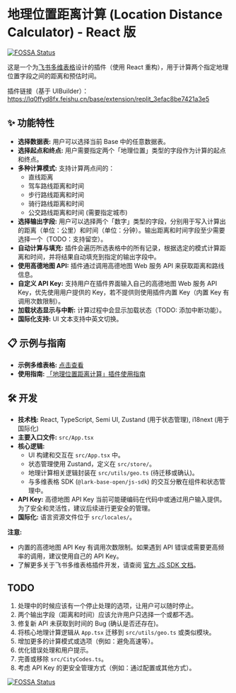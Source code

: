 # 地理位置距离计算 (Location Distance Calculator) - React 版

[![FOSSA Status](https://app.fossa.com/api/projects/git%2Bgithub.com%2FVinfall%2Flocation-distance-calculator-react.svg?type=shield)](https://app.fossa.com/projects/git%2Bgithub.com%2FVinfall%2Flocation-distance-calculator-react?ref=badge_shield)

这是一个为[飞书多维表格](https://feishu.cn/product/base)设计的插件（使用 React 重构），用于计算两个指定地理位置字段之间的距离和预估时间。

插件链接（基于 UIBuilder）：https://lq0ffyd8fx.feishu.cn/base/extension/replit_3efac8be7421a3e5

## ✨ 功能特性

- **选择数据表:** 用户可以选择当前 Base 中的任意数据表。
- **选择起点和终点:** 用户需要指定两个「地理位置」类型的字段作为计算的起点和终点。
- **多种计算模式:** 支持计算两点间的：
  - 直线距离
  - 驾车路线距离和时间
  - 步行路线距离和时间
  - 骑行路线距离和时间
  - 公交路线距离和时间 (需要指定城市)
- **选择输出字段:** 用户可以选择两个「数字」类型的字段，分别用于写入计算出的距离（单位：公里）和时间（单位：分钟）。输出距离和时间字段至少需要选择一个（TODO：支持留空）。
- **自动计算与填充:** 插件会遍历所选表格中的所有记录，根据选定的模式计算距离和时间，并将结果自动填充到指定的输出字段中。
- **使用高德地图 API:** 插件通过调用高德地图 Web 服务 API 来获取距离和路线信息。
- **自定义 API Key:** 支持用户在插件界面输入自己的高德地图 Web 服务 API Key，优先使用用户提供的 Key，若不提供则使用插件内置 Key（内置 Key 有调用次数限制）。
- **加载状态显示与中断:** 计算过程中会显示加载状态（TODO: 添加中断功能）。
- **国际化支持:** UI 文本支持中英文切换。

## 📋 示例与指南

- **示例多维表格:** [点击查看](https://lq0ffyd8fx.feishu.cn/base/HXBtbSS8zaERQ2svkfHcf2RsnTb?table=tblCe0djHFc8Kwen&view=vewHR920NB)
- **使用指南:** [「地理位置距离计算」插件使用指南](https://fexakcngwi.feishu.cn/docx/TDb1dc7uIoD4IXx0QYHcn7yQnxb)

## 🛠️ 开发

- **技术栈:** React, TypeScript, Semi UI, Zustand (用于状态管理), i18next (用于国际化)
- **主要入口文件:** `src/App.tsx`
- **核心逻辑:**
  - UI 构建和交互在 `src/App.tsx` 中。
  - 状态管理使用 Zustand，定义在 `src/store/`。
  - 地理计算相关逻辑封装在 `src/utils/geo.ts` (待迁移或确认)。
  - 与多维表格 SDK (`@lark-base-open/js-sdk`) 的交互分散在组件和状态管理中。
- **API Key:** 高德地图 API Key 当前可能硬编码在代码中或通过用户输入提供。为了安全和灵活性，建议后续进行更安全的管理。
- **国际化:** 语言资源文件位于 `src/locales/`。

**注意:**

- 内置的高德地图 API Key 有调用次数限制。如果遇到 API 错误或需要更高频率的调用，建议使用自己的 API Key。
- 了解更多关于飞书多维表格插件开发，请查阅 [官方 JS SDK 文档](https://lark-base-team.github.io/js-sdk-docs/zh/)。

## TODO

1.  处理中的时候应该有一个停止处理的选项，让用户可以随时停止。
2.  两个输出字段（距离和时间）应该允许用户只选择一个或都不选。
3.  修复新 API 未获取到时间的 Bug (确认是否还存在)。
4.  将核心地理计算逻辑从 `App.tsx` 迁移到 `src/utils/geo.ts` 或类似模块。
5.  增加更多的计算模式或选项（例如：避免高速等）。
6.  优化错误处理和用户提示。
7.  完善或移除 `src/CityCodes.ts`。
8.  考虑 API Key 的更安全管理方式（例如：通过配置或其他方式）。

[![FOSSA Status](https://app.fossa.com/api/projects/git%2Bgithub.com%2FVinfall%2Flocation-distance-calculator-react.svg?type=large)](https://app.fossa.com/projects/git%2Bgithub.com%2FVinfall%2Flocation-distance-calculator-react?ref=badge_large)
